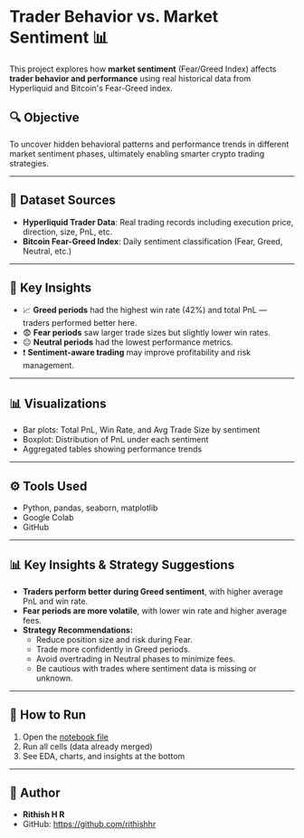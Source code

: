 # Trader Behavior vs. Market Sentiment 📊

This project explores how **market sentiment** (Fear/Greed Index) affects **trader behavior and performance** using real historical data from Hyperliquid and Bitcoin's Fear-Greed index.

## 🔍 Objective

To uncover hidden behavioral patterns and performance trends in different market sentiment phases, ultimately enabling smarter crypto trading strategies.

---

## 📁 Dataset Sources

- **Hyperliquid Trader Data**: Real trading records including execution price, direction, size, PnL, etc.
- **Bitcoin Fear-Greed Index**: Daily sentiment classification (Fear, Greed, Neutral, etc.)

---

## 🧠 Key Insights

- 📈 **Greed periods** had the highest win rate (42%) and total PnL — traders performed better here.
- 😨 **Fear periods** saw larger trade sizes but slightly lower win rates.
- 😐 **Neutral periods** had the lowest performance metrics.
- ❗ **Sentiment-aware trading** may improve profitability and risk management.

---

## 📊 Visualizations

- Bar plots: Total PnL, Win Rate, and Avg Trade Size by sentiment
- Boxplot: Distribution of PnL under each sentiment
- Aggregated tables showing performance trends

---

## ⚙️ Tools Used

- Python, pandas, seaborn, matplotlib
- Google Colab
- GitHub

---

## 📊 Key Insights & Strategy Suggestions

- **Traders perform better during Greed sentiment**, with higher average PnL and win rate.
- **Fear periods are more volatile**, with lower win rate and higher average fees.
- **Strategy Recommendations:**
  - Reduce position size and risk during Fear.
  - Trade more confidently in Greed periods.
  - Avoid overtrading in Neutral phases to minimize fees.
  - Be cautious with trades where sentiment data is missing or unknown.

---

## 🧪 How to Run

1. Open the [notebook file](./sentiment_analysis.ipynb)
2. Run all cells (data already merged)
3. See EDA, charts, and insights at the bottom

---

## 👤 Author

- **Rithish H R**
- GitHub: https://github.com/rithishhr
